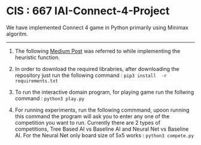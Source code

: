 # CIS : 667 IAI-Connect-4-Project

We have implemented Connect 4 game in Python primarily using Minimax algoritm.
***
1. The following [Medium Post](https://medium.com/analytics-vidhya/artificial-intelligence-at-play-connect-four-minimax-algorithm-explained-3b5fc32e4a4f) was referred to while implementing the heuristic function.

2. In order to download the required librabries, after downloading the repository just run the following command : `pip3 install  -r requirements.txt`

3. To run the interactive domain program, for playing game run the follwing command : `python3 play.py`

4. For running experiments, run the following commmand, upoon running this command the program will ask you to enter any one of the competition you want to run. Currently there are 2 types of competitions, Tree Based AI vs Baseline AI and Neural Net vs Baseline AI. For the Neural Net only board size of 5x5 works : `python3 compete.py`